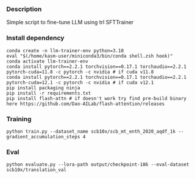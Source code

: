 ### Description
Simple script to fine-tune LLM using trl SFTTrainer

### Install dependency
```
conda create -n llm-trainer-env python=3.10
eval "$(/home/kasm-user/miniconda3/bin/conda shell.zsh hook)"
conda activate llm-trainer-env
conda install pytorch==2.2.1 torchvision==0.17.1 torchaudio==2.2.1 pytorch-cuda=11.8 -c pytorch -c nvidia # if cuda v11.8
conda install pytorch==2.2.1 torchvision==0.17.1 torchaudio==2.2.1 pytorch-cuda=12.1 -c pytorch -c nvidia # if cuda v12.1
pip install packaging ninja
pip install -r requirements.txt
pip install flash-attn # if doesn't work try find pre-build binary here https://github.com/Dao-AILab/flash-attention/releases
```

### Training
```
python train.py --dataset_name scb10x/scb_mt_enth_2020_aqdf_1k --gradient_accumulation_steps 4
```

### Eval
```
python evaluate.py --lora-path output/checkpoint-186 --eval-dataset scb10x/translation_val
```